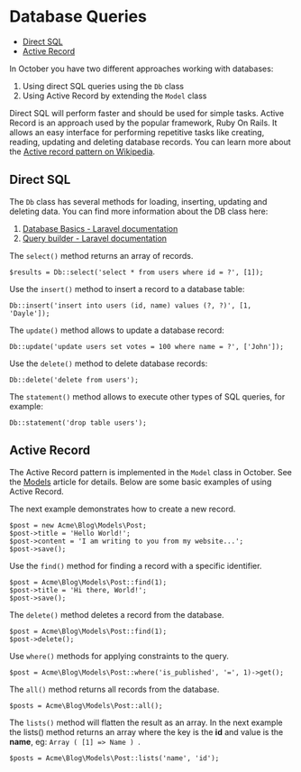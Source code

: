 # Database Queries

- [Direct SQL](#direct-sql)
- [Active Record](#active-record)


In October you have two different approaches working with databases:

1. Using direct SQL queries using the `Db` class
1. Using Active Record by extending the `Model` class

Direct SQL will perform faster and should be used for simple tasks. Active Record is an approach used by the popular framework, Ruby On Rails. It allows an easy interface for performing repetitive tasks like creating, reading, updating and deleting database records. You can learn more about the [Active record pattern on Wikipedia](http://en.wikipedia.org/wiki/Active_record_pattern).

<a name="direct-sql"></a>
## Direct SQL

The `Db` class has several methods for loading, inserting, updating and deleting data. You can find more information about the DB class here:

1. [Database Basics - Laravel documentation](http://laravel.com/docs/database)
1. [Query builder - Laravel documentation](http://laravel.com/docs/queries)

The `select()` method returns an array of records.

    $results = Db::select('select * from users where id = ?', [1]);

Use the `insert()` method to insert a record to a database table:

    Db::insert('insert into users (id, name) values (?, ?)', [1, 'Dayle']);

The `update()` method allows to update a database record:

    Db::update('update users set votes = 100 where name = ?', ['John']);

Use the `delete()` method to delete database records:

    Db::delete('delete from users');

The `statement()` method allows to execute other types of SQL queries, for example:

    Db::statement('drop table users');

<a name="active-record"></a>
## Active Record

The Active Record pattern is implemented in the `Model` class in October. See the [Models](model) article for details. Below are some basic examples of using Active Record.

The next example demonstrates how to create a new record.

    $post = new Acme\Blog\Models\Post;
    $post->title = 'Hello World!';
    $post->content = 'I am writing to you from my website...';
    $post->save();

Use the `find()` method for finding a record with a specific identifier.

    $post = Acme\Blog\Models\Post::find(1);
    $post->title = 'Hi there, World!';
    $post->save();

The `delete()` method deletes a record from the database.

    $post = Acme\Blog\Models\Post::find(1);
    $post->delete();

Use `where()` methods for applying constraints to the query.

    $post = Acme\Blog\Models\Post::where('is_published', '=', 1)->get();

The `all()` method returns all records from the database.

    $posts = Acme\Blog\Models\Post::all();

The `lists()` method will flatten the result as an array. In the next example the lists() method returns an array where the key is the **id** and value is the **name**, eg: `Array ( [1] => Name ) `.

    $posts = Acme\Blog\Models\Post::lists('name', 'id');
